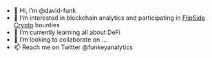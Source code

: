 - 👋 Hi, I’m @david-funk
- 👀 I’m interested in blockchain analytics and participating in [FlipSide Crypto](https://www.flipsidecrypto.com) bounties
- 🌱 I’m currently learning all about DeFi
- 💞️ I’m looking to collaborate on ...
- 📫 Reach me on Twitter @funkeyanalytics

<!---
david-funk/david-funk is a ✨ special ✨ repository because its `README.md` (this file) appears on your GitHub profile.
You can click the Preview link to take a look at your changes.
--->
